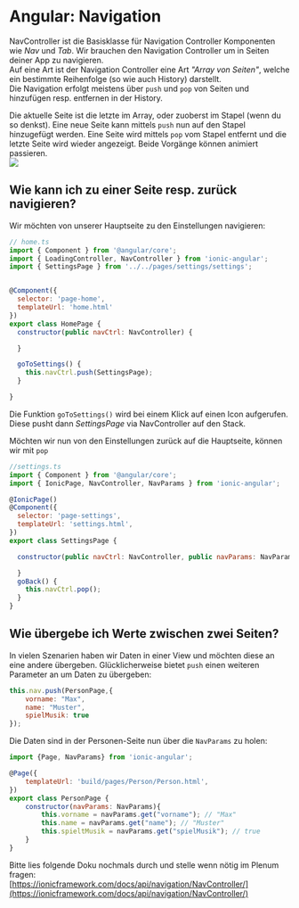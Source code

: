 # Angular: Navigation

NavController ist die Basisklasse für Navigation Controller Komponenten wie _Nav_ und _Tab_. Wir brauchen den Navigation Controller um in Seiten deiner App zu navigieren.  
Auf eine Art ist der Navigation Controller eine Art _"Array von Seiten"_, welche ein bestimmte Reihenfolge \(so wie auch History\) darstellt.  
Die Navigation erfolgt meistens über `push` und `pop` von Seiten und hinzufügen resp. entfernen in der History.

Die aktuelle Seite ist die letzte im Array, oder zuoberst im Stapel \(wenn du so denkst\). Eine neue Seite kann mittels `push` nun auf den Stapel hinzugefügt werden. Eine Seite wird mittels `pop` vom Stapel entfernt und die letzte Seite wird wieder angezeigt. Beide Vorgänge können animiert passieren.  
![](http://mcgivery.com/wp-content/uploads/2015/12/stack.png)

## Wie kann ich zu einer Seite resp. zurück navigieren?

Wir möchten von unserer Hauptseite zu den Einstellungen navigieren:

```javascript
// home.ts
import { Component } from '@angular/core';
import { LoadingController, NavController } from 'ionic-angular';
import { SettingsPage } from '../../pages/settings/settings';


@Component({
  selector: 'page-home',
  templateUrl: 'home.html'
})
export class HomePage {
  constructor(public navCtrl: NavController) {

  }

  goToSettings() {
    this.navCtrl.push(SettingsPage);
  }

}
```

Die Funktion `goToSettings()` wird bei einem Klick auf einen Icon aufgerufen. Diese pusht dann _SettingsPage_ via NavController auf den Stack.

Möchten wir nun von den Einstellungen zurück auf die Hauptseite, können wir mit `pop`

```javascript
//settings.ts
import { Component } from '@angular/core';
import { IonicPage, NavController, NavParams } from 'ionic-angular';

@IonicPage()
@Component({
  selector: 'page-settings',
  templateUrl: 'settings.html',
})
export class SettingsPage {

  constructor(public navCtrl: NavController, public navParams: NavParams) {

  }
  goBack() {
    this.navCtrl.pop();
  }
}
```

## Wie übergebe ich Werte zwischen zwei Seiten?

In vielen Szenarien haben wir Daten in einer View und möchten diese an eine andere übergeben. Glücklicherweise bietet `push` einen weiteren Parameter an um Daten zu übergeben:

```javascript
this.nav.push(PersonPage,{
    vorname: "Max",
    name: "Muster",
    spielMusik: true
});
```

Die Daten sind in der Personen-Seite nun über die `NavParams` zu holen:

```javascript
import {Page, NavParams} from 'ionic-angular';

@Page({
    templateUrl: 'build/pages/Person/Person.html',
})
export class PersonPage {
    constructor(navParams: NavParams){
        this.vorname = navParams.get("vorname"); // "Max"
        this.name = navParams.get("name"); // "Muster"
        this.spieltMusik = navParams.get("spielMusik"); // true
    }
}
```

Bitte lies folgende Doku nochmals durch und stelle wenn nötig im Plenum fragen:  
[https://ionicframework.com/docs/api/navigation/NavController/](https://ionicframework.com/docs/api/navigation/NavController/)

